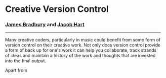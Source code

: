 # Creative Version Control

### [James Bradbury](jamesbradbury.xyz) and [Jacob Hart](https://jacob-hart.com)
---

Many creative coders, particularly in music could benefit from some form of version control on their creative work. Not only does version control provide a form of back up for one's work it can help you collaborate, track strands of ideas and maintain a history of the work and thoughts that are invested into the final output.

Apart from 